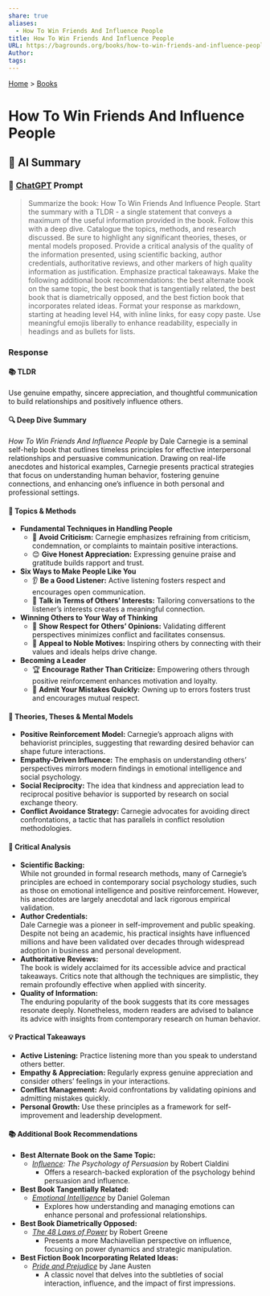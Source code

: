 ```yaml
---
share: true
aliases:
  - How To Win Friends And Influence People
title: How To Win Friends And Influence People
URL: https://bagrounds.org/books/how-to-win-friends-and-influence-people
Author: 
tags: 
---
```

[Home](../index.md) > [Books](./index.md)  
# How To Win Friends And Influence People  
## 🤖 AI Summary  
### 💬 [ChatGPT](https://chat.com) Prompt  
> Summarize the book: How To Win Friends And Influence People. Start the summary with a TLDR - a single statement that conveys a maximum of the useful information provided in the book. Follow this with a deep dive. Catalogue the topics, methods, and research discussed. Be sure to highlight any significant theories, theses, or mental models proposed. Provide a critical analysis of the quality of the information presented, using scientific backing, author credentials, authoritative reviews, and other markers of high quality information as justification. Emphasize practical takeaways. Make the following additional book recommendations: the best alternate book on the same topic, the best book that is tangentially related, the best book that is diametrically opposed, and the best fiction book that incorporates related ideas. Format your response as markdown, starting at heading level H4, with inline links, for easy copy paste. Use meaningful emojis liberally to enhance readability, especially in headings and as bullets for lists.  
  
### Response  
#### 📚 TLDR  
Use genuine empathy, sincere appreciation, and thoughtful communication to build relationships and positively influence others.  
  
#### 🔍 Deep Dive Summary  
*How To Win Friends And Influence People* by Dale Carnegie is a seminal self-help book that outlines timeless principles for effective interpersonal relationships and persuasive communication. Drawing on real-life anecdotes and historical examples, Carnegie presents practical strategies that focus on understanding human behavior, fostering genuine connections, and enhancing one’s influence in both personal and professional settings.  
  
#### 🌟 Topics & Methods  
- **Fundamental Techniques in Handling People**    
  - 🙌 **Avoid Criticism:** Carnegie emphasizes refraining from criticism, condemnation, or complaints to maintain positive interactions.    
  - 😊 **Give Honest Appreciation:** Expressing genuine praise and gratitude builds rapport and trust.    
- **Six Ways to Make People Like You**    
  - 👂 **Be a Good Listener:** Active listening fosters respect and encourages open communication.    
  - 💬 **Talk in Terms of Others’ Interests:** Tailoring conversations to the listener’s interests creates a meaningful connection.    
- **Winning Others to Your Way of Thinking**    
  - 🤝 **Show Respect for Others’ Opinions:** Validating different perspectives minimizes conflict and facilitates consensus.    
  - 🧠 **Appeal to Noble Motives:** Inspiring others by connecting with their values and ideals helps drive change.    
- **Becoming a Leader**    
  - 🏆 **Encourage Rather Than Criticize:** Empowering others through positive reinforcement enhances motivation and loyalty.    
  - 🌱 **Admit Your Mistakes Quickly:** Owning up to errors fosters trust and encourages mutual respect.  
  
#### 🧠 Theories, Theses & Mental Models  
- **Positive Reinforcement Model:** Carnegie’s approach aligns with behaviorist principles, suggesting that rewarding desired behavior can shape future interactions.    
- **Empathy-Driven Influence:** The emphasis on understanding others’ perspectives mirrors modern findings in emotional intelligence and social psychology.    
- **Social Reciprocity:** The idea that kindness and appreciation lead to reciprocal positive behavior is supported by research on social exchange theory.    
- **Conflict Avoidance Strategy:** Carnegie advocates for avoiding direct confrontations, a tactic that has parallels in conflict resolution methodologies.  
  
#### 🔬 Critical Analysis  
- **Scientific Backing:**    
  While not grounded in formal research methods, many of Carnegie’s principles are echoed in contemporary social psychology studies, such as those on emotional intelligence and positive reinforcement. However, his anecdotes are largely anecdotal and lack rigorous empirical validation.    
- **Author Credentials:**    
  Dale Carnegie was a pioneer in self-improvement and public speaking. Despite not being an academic, his practical insights have influenced millions and have been validated over decades through widespread adoption in business and personal development.    
- **Authoritative Reviews:**    
  The book is widely acclaimed for its accessible advice and practical takeaways. Critics note that although the techniques are simplistic, they remain profoundly effective when applied with sincerity.    
- **Quality of Information:**    
  The enduring popularity of the book suggests that its core messages resonate deeply. Nonetheless, modern readers are advised to balance its advice with insights from contemporary research on human behavior.  
  
#### 💡 Practical Takeaways  
- **Active Listening:** Practice listening more than you speak to understand others better.    
- **Empathy & Appreciation:** Regularly express genuine appreciation and consider others’ feelings in your interactions.    
- **Conflict Management:** Avoid confrontations by validating opinions and admitting mistakes quickly.    
- **Personal Growth:** Use these principles as a framework for self-improvement and leadership development.  
  
#### 📚 Additional Book Recommendations  
- **Best Alternate Book on the Same Topic:**    
  - *[Influence](./influence.md): The Psychology of Persuasion* by Robert Cialdini    
    - Offers a research-backed exploration of the psychology behind persuasion and influence.    
- **Best Book Tangentially Related:**    
  - [*Emotional Intelligence*](https://en.wikipedia.org/wiki/Emotional_intelligence) by Daniel Goleman    
    - Explores how understanding and managing emotions can enhance personal and professional relationships.    
- **Best Book Diametrically Opposed:**    
  - [*The 48 Laws of Power*](https://en.wikipedia.org/wiki/The_48_Laws_of_Power) by Robert Greene    
    - Presents a more Machiavellian perspective on influence, focusing on power dynamics and strategic manipulation.    
- **Best Fiction Book Incorporating Related Ideas:**    
  - [*Pride and Prejudice*](https://en.wikipedia.org/wiki/Pride_and_Prejudice) by Jane Austen    
    - A classic novel that delves into the subtleties of social interaction, influence, and the impact of first impressions.  
